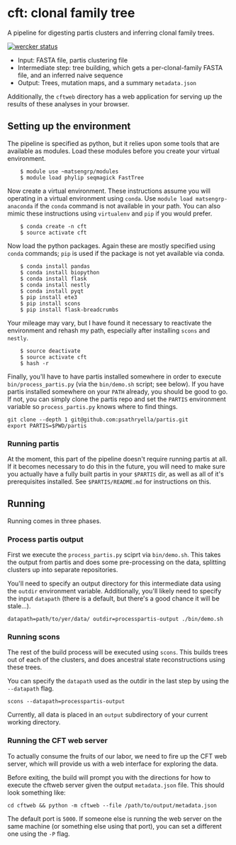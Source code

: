 # cft: clonal family tree

A pipeline for digesting partis clusters and inferring clonal family trees.

[![wercker status](https://app.wercker.com/status/73265f18b3a63457ecbc79018da52162/s/master "wercker status")](https://app.wercker.com/project/byKey/73265f18b3a63457ecbc79018da52162)

* Input: FASTA file, partis clustering file
* Intermediate step: tree building, which gets a per-clonal-family FASTA file, and an inferred naive sequence
* Output: Trees, mutation maps, and a summary `metadata.json`

Additionally, the `cftweb` directory has a web application for serving
up the results of these analyses in your browser.


## Setting up the environment

The pipeline is specified as python, but it relies upon some tools
that are available as modules.  Load these modules before you create
your virtual environment.

```
	$ module use ~matsengrp/modules
	$ module load phylip seqmagick FastTree
```

Now create a virtual environment.  These instructions assume you will
operating in a virtual environment using `conda`.  Use `module load
matsengrp-anaconda` if the `conda` command is not available in your
path.  You can also mimic these instructions using `virtualenv` and
`pip` if you would prefer.

```
	$ conda create -n cft
	$ source activate cft
```

Now load the python packages.  Again these are mostly specified using
`conda` commands; `pip` is used if the package is not yet available
via conda.

```
	$ conda install pandas
	$ conda install biopython
	$ conda install flask
	$ conda install nestly
	$ conda install pyqt
	$ pip install ete3
	$ pip install scons
	$ pip install flask-breadcrumbs
```

Your mileage may vary, but I have found it necessary to 
reactivate the environment and rehash my path, especially after
installing `scons` and `nestly`.

```
	$ source deactivate
	$ source activate cft
	$ hash -r
```

Finally, you'll have to have partis installed somewhere in order to execute `bin/process_partis.py` (via the `bin/demo.sh` script; see below).
If you have partis installed somewhere on your `PATH` already, you should be good to go.
If not, you can simply clone the partis repo and set the `PARTIS` environment variable so `process_partis.py` knows where to find things.

```
git clone --depth 1 git@github.com:psathryella/partis.git
export PARTIS=$PWD/partis
```

### Running partis

At the moment, this part of the pipeline doesn't require running partis at all.
If it becomes necessary to do this in the future, you will need to make sure you actually have a fully built partis in your `$PARTIS` dir, as well as all of it's prerequisites installed.
See `$PARTIS/README.md` for instructions on this.


## Running

Running comes in three phases.

### Process partis output

First we execute the `process_partis.py` sciprt via `bin/demo.sh`.
This takes the output from partis and does some pre-processing on the data, splitting clusters up into separate repositories.

You'll need to specify an output directory for this intermediate data using the `outdir` environment variable.
Additionally, you'll likely need to specify the input `datapath` (there is a default, but there's a good chance it will be stale...).

```
datapath=path/to/yer/data/ outdir=processpartis-output ./bin/demo.sh
```

### Running scons

The rest of the build process will be executed using `scons`.
This builds trees out of each of the clusters, and does ancestral state reconstructions using these trees.

You can specify the `datapath` used as the outdir in the last step by using the `--datapath` flag.

```
scons --datapath=processpartis-output
```

Currently, all data is placed in an `output` subdirectory of your current working directory.

### Running the CFT web server

To actually consume the fruits of our labor, we need to fire up the CFT web server, which will provide us with a web interface for exploring the data.

Before exiting, the build will prompt you with the directions for how to execute the cftweb server given the output `metadata.json` file.
This should look something like:

```
cd cftweb && python -m cftweb --file /path/to/output/metadata.json
```

The default port is `5000`.
If someone else is running the web server on the same machine (or something else using that port), you can set a different one using the `-P` flag.



